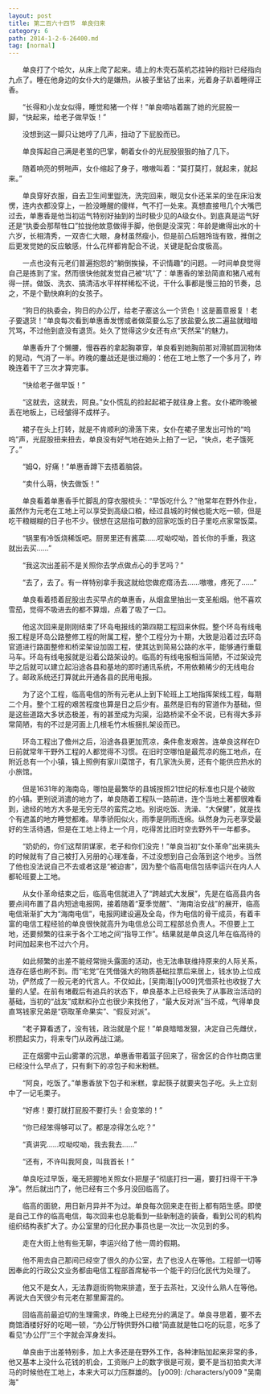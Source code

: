 ```yaml
---
layout: post
title: 第二百六十四节　单良归来
category: 6
path: 2014-1-2-6-26400.md
tag: [normal]
---
```


　　单良打了个哈欠，从床上爬了起来。墙上的木壳石英机芯挂钟的指针已经指向九点了。睡在他身边的女仆大约是嫌热，从被子里钻了出来，光着身子趴着睡得正香。

　　“长得和小龙女似得，睡觉和猪一个样！”单良嘀咕着踹了她的光屁股一脚，“快起来，给老子做早饭！”

　　没想到这一脚只让她哼了几声，扭动了下屁股而已。

　　单良挥起自己满是老茧的巴掌，朝着女仆的光屁股狠狠的抽了几下。

　　随着响亮的劈啪声，女仆缩起了身子，嗷嗷叫着：“莫打莫打，就起来，就起来。”

　　单良穿好衣服，自去卫生间里盥洗，洗完回来，眼见女仆还呆呆的坐在床沿发愣，连内衣都没穿上，一脸没睡醒的傻样，气不打一处来。真想直接甩几个大嘴巴过去，单惠香是他当初运气特别好抽到的当时极少见的A级女仆。到底真是运气好还是“执委会那帮牲口”拉拢他故意做得手脚，他倒是没深究：年龄是嫩得出水的十六岁，长相清秀，一双杏仁大眼，身材虽然瘦小，但是前凸后翘玲珑有致，推倒之后更发觉她的反应敏感，什么花样都肯配合不说，关键是配合度极高。

　　一点也没有元老们普遍抱怨的“躺倒挨操，不识情趣”的问题。一时间单良觉得自己是拣到了宝。然而很快他就发觉自己被“坑”了：单惠香的笨劲简直和猪八戒有得一拼。做饭、洗衣、搞清洁水平样样稀松不说，干什么事都是慢三拍的节奏，总之，不是个勤快麻利的女孩子。

　　“狗日的执委会，狗日的办公厅，给老子塞这么一个货色！这是蓄意报复！老子要退货！”单良每次看到单惠香发愣或者做菜要么忘了放盐要么放二遍盐就暗暗咒骂，不过他到底没有退货。处久了觉得这少女还有点“天然呆”的魅力。

　　单惠香升了个懒腰，慢吞吞的拿起胸罩穿，单良看到她胸前那对滑腻圆润物体的晃动，气消了一半。昨晚的鏖战还是很过瘾的：他在工地上憋了一个多月了，昨晚连着干了三次才算完事。

　　“快给老子做早饭！”

　　“这就去，这就去，阿良。”女仆慌乱的捡起起裙子就往身上套。女仆裙昨晚被丢在地板上，已经皱得不成样子。

　　裙子在头上打转，就是不肯顺利的滑落下来，女仆在裙子里发出可怜的“呜呜”声，光屁股扭来扭去，单良没有好气地在她头上拍了一记，“快点，老子饿死了。”

　　“姆Q，好痛！”单惠香蹲下去捂着脑袋。

　　“卖什么萌，快去做饭！”

　　单良看着单惠香手忙脚乱的穿衣服梳头：“早饭吃什么？”他常年在野外作业，虽然作为元老在工地上可以享受到高级口粮，经过县城的时候也能大吃一顿，但是吃干粮糊糊的日子也不少。很想在这屈指可数的回家吃饭的日子里吃点家常饭菜。

　　“锅里有冷饭烧稀饭吧。厨房里还有酱菜……哎呦哎呦，首长你的手重，我这就出去买……”

　　“我这次出差前不是关照你去学点做点心的手艺吗？”

　　“去了，去了。有一样特别拿手我这就给您做疙瘩汤去……嗷嗷，疼死了……”

　　单良看着捂着屁股出去买早点的单惠香，从烟盒里抽出一支圣船烟。他不喜欢雪茄，觉得不吸进去的都不算烟，点着了吸了一口。

　　他这次回来是刚刚结束了环岛电报线的第四期工程回来休假。整个环岛有线电报工程是环岛公路整修工程的附属工程，整个工程分为十期，大致是沿着过去环岛官道进行路面整修和桥梁架设加固工程，使其达到简易公路的水平，能够通行重载马车。环岛有线电报就是沿着公路架设的。临高的有线电报相当简陋，不过架设完毕之后就可以建立起沿途各县和基地的即时通讯系统，不用依赖稀少的无线电台了。邮政系统还打算就此开通各县的民用电报。

　　为了这个工程，临高电信的所有元老从上到下轮班上工地指挥架线工程，每期二个月。整个工程的艰苦程度也算是日之后少有。虽然是旧有的官道作为基础，但是这些道路大多状态极差，有的甚至成为沟渠，沿路桥梁不全不说，已有得大多非常简陋，有的不过是河面上几根毛竹木板捆扎架设而已。

　　环岛工程出了儋州之后，沿途各县更加荒凉，条件愈发艰苦。连单良这样在D日前就常年干野外工程的人都觉得不习惯。在旧时空哪怕是最荒凉的施工地点，在附近总有一个小镇，镇上照例有家川菜馆子，有几家洗头房，还有个能供应热水的小旅馆。

　　但是1631年的海南岛，哪怕是最繁华的县城按照21世纪的标准也只是个破败的小镇。更别说消遣的地方了，单良随着工程队一路前进，连个当地土著都很难看到，途经的地方大多是无穷无尽的蛮荒之地。别说吃饭、洗澡、“大保健”，就是找个有遮盖的地方睡觉都难。旱季骄阳似火，雨季是阴雨连绵。纵然身为元老享受最好的生活待遇，但是在工地上待上一个月，吃得苦比旧时空去野外干一年都多。

　　“奶奶的，你们这帮阴谋家，老子和你们没完！”单良当初“女仆革命”出来挑头的时候就有了自己被打入另册的心理准备，不过没想到自己会落到这个地步。当然了他也没法说自己不去或者这是“被迫害”，因为整个临高电信包括李运兴在内人人都轮班要上工地。

　　从女仆革命结束之后，临高电信就进入了“跨越式大发展”，先是在临高县内各要点间布置了县内短途电报网，接着随着“夏季觉醒”、“海南治安战”的展开，临高电信渐渐扩大为“海南电信”，电报网建设遍及全岛，作为电信的骨干成员，有着丰富的电信工程经验的单良很快就高升为电信总公司工程部总负责人。不但要上工地，还要频繁的往来于各个工地之间“指导工作”。结果就是单良这几年在临高待的时间加起来也不过六个月。

　　如此频繁的出差不能经常抛头露面的活动，也无法串联维持原来的人际关系，连存在感也刷不到。而“宅党”在凭借强大的物质基础拉票后来居上，钱水协上位成功，俨然成了一般元老的代言人。不仅如此，[吴南海][y009]凭借茶社也收拢了大量的人望。在前有堵截后有追兵的状态下，单良基本上已经丧失了从事政治活动的基础，当初的“战友”成默和孙立也很少来找他了，“最大反对派”当不成，气得单良直骂钱家兄弟是“窃取革命果实”、“假反对派”。

　　“老子算看透了，没有钱，政治就是个屁！”单良暗暗发狠，决定自己先雌伏，积攒起实力，将来专门从政再战江湖。

　　正在烟雾中云山雾罩的沉思，单惠香带着篮子回来了，宿舍区的合作社商店里已经没什么早点了，只有剩下的凉包子和米粉糕。

　　“阿良，吃饭了。”单惠香放下包子和米糕，拿起筷子就要夹包子吃。头上立刻中了一记毛栗子。

　　“好疼！要打就打屁股不要打头！会变笨的！”

　　“你已经笨得够可以了。都是凉得怎么吃？”

　　“真讲究……哎呦哎呦，我去我去……”

　　“还有，不许叫我阿良，叫我首长！”

　　单良吃过早饭，毫无把握地关照女仆把屋子“彻底打扫一遍，要打扫得干干净净”。然后就出门了，他已经有三个多月没回临高了。

　　临高的面貌，用日新月异并不为过。单良每次回来走在街上都有陌生感。即使是自己工作的临高电信，每次回来也总能看到一些新制造的装备，看到公司的机构组织结构表扩大了。办公室里的归化民办事员也是一次比一次见到的多。

　　走在大街上他有些无聊，李运兴给了他一周的假期。

　　他不用去自己那间已经空了很久的办公室，去了也没人在等他。工程部一切等因奉此的行政公文业务都由电信工程部首席秘书一个能干的归化民代为处理了。

　　他又不是女人，无法靠逛街购物来排遣，至于去茶社，又没什么熟人在等他。再说大白天很少有元老在那里厮混的。

　　回临高前最迫切的生理需求，昨晚上已经充分的满足了。单良寻思着，要不去商馆酒楼好好的吃喝一顿，“办公厅特供野外口粮”简直就是牲口吃的玩意，吃多了看见“办公厅”三个字就会浑身发抖。

　　单良由于出差特别多，加上大多还是在野外工作，各种津贴加起来非常的多，他又基本上没什么花钱的机会，工资账户上的数字很是可观，要不是当初拍卖大洋马的时候他在工地上，本来大可以力压群雄的。
[y009]: /characters/y009 "吴南海"
